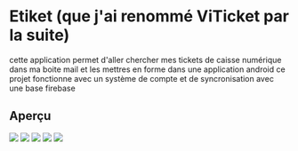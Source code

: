 # Etiket (que j'ai renommé ViTicket par la suite)
cette application permet d'aller chercher mes tickets de caisse numérique dans ma boite mail et les mettres en forme dans une application android
ce projet fonctionne avec un système de compte et de syncronisation avec une base firebase

## Aperçu
<img src="https://cdn.discordapp.com/attachments/842494279900594216/1043635626332934174/Frame_758531018.png"/>
<img src="https://cdn.discordapp.com/attachments/842494279900594216/1043635624911044738/Capture_decran_2022-11-01_223105.png"/>
<img src="https://cdn.discordapp.com/attachments/842494279900594216/1043635625598926948/Capture_decran_2022-11-01_225201.png"/>
<img src="https://cdn.discordapp.com/attachments/842494279900594216/1043635625993175040/Frame_758531017.png"/>
<img src="https://cdn.discordapp.com/attachments/842494279900594216/1043635625263386624/Capture_decran_2022-11-01_225132.png"/>
